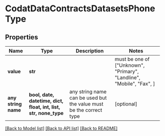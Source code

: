 # CodatDataContractsDatasetsPhoneType


## Properties
Name | Type | Description | Notes
------------ | ------------- | ------------- | -------------
**value** | **str** |  |  must be one of ["Unknown", "Primary", "Landline", "Mobile", "Fax", ]
**any string name** | **bool, date, datetime, dict, float, int, list, str, none_type** | any string name can be used but the value must be the correct type | [optional]

[[Back to Model list]](../README.md#documentation-for-models) [[Back to API list]](../README.md#documentation-for-api-endpoints) [[Back to README]](../README.md)


